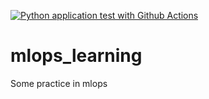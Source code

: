 [![Python application test with Github Actions](https://github.com/jeffersonrodriguezc/mlops_learning/actions/workflows/testing-ci.yml/badge.svg)](https://github.com/jeffersonrodriguezc/mlops_learning/actions/workflows/testing-ci.yml)

# mlops_learning
Some practice in mlops
